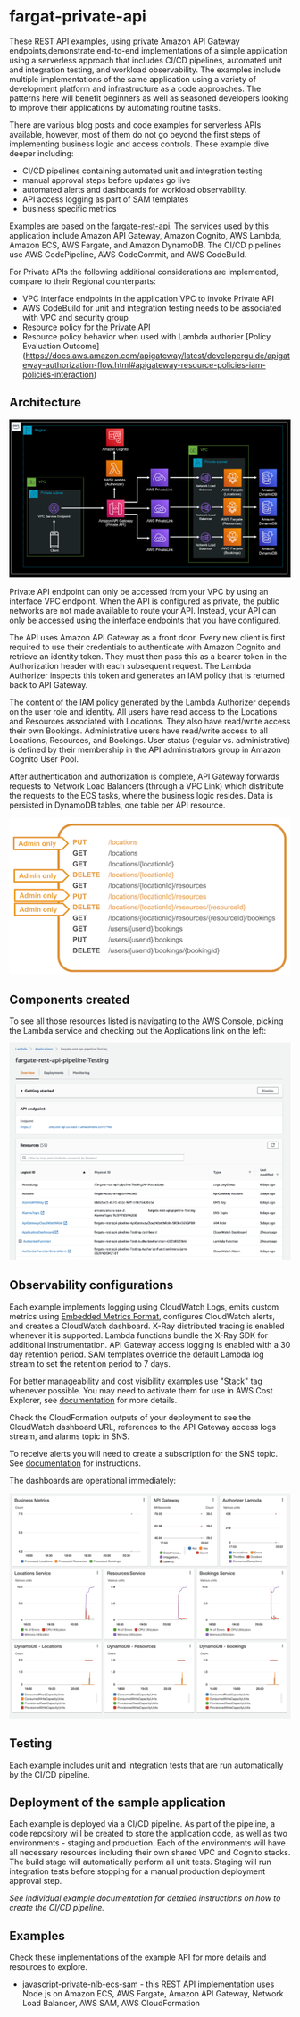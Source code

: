 # fargat-private-api

These REST API examples, using private Amazon API Gateway endpoints,demonstrate end-to-end implementations of a simple application using a serverless approach that includes CI/CD pipelines, automated unit and integration testing, and workload observability. The examples include multiple implementations of the same application using a variety of development platform and infrastructure as a code approaches. The patterns here will benefit beginners as well as seasoned developers looking to improve their applications by automating routine tasks.

There are various blog posts and code examples for serverless APIs available, however, most of them do not go beyond the first steps of implementing business logic and access controls. These example dive deeper including: 

 - CI/CD pipelines containing automated unit and integration testing
 - manual approval steps before updates go live
 - automated alerts and dashboards for workload observability. 
 - API access logging as part of SAM templates
 - business specific metrics

Examples are based on the [fargate-rest-api](https://github.com/aws-samples/serverless-samples/tree/main/fargate-rest-api). The services used by this application include Amazon API Gateway, Amazon Cognito, AWS Lambda, Amazon ECS, AWS Fargate, and Amazon DynamoDB. The CI/CD pipelines use AWS CodePipeline, AWS CodeCommit, and AWS CodeBuild. 

For Private APIs the following additional considerations are implemented, compare to their Regional counterparts:

 - VPC interface endpoints in the application VPC to invoke Private API
 - AWS CodeBuild for unit and integration testing needs to be associated with VPC and security group 
 - Resource policy for the Private API 
 - Resource policy behavior when used with Lambda authorier [Policy Evaluation Outcome] (https://docs.aws.amazon.com/apigateway/latest/developerguide/apigateway-authorization-flow.html#apigateway-resource-policies-iam-policies-interaction)



## Architecture

![Architecture diagram](./assets/Architecture.png)

Private API endpoint can only be accessed from your VPC by using an interface VPC endpoint. When the API is configured as private, the public networks are not made available to route your API. Instead, your API can only be accessed using the interface endpoints that you have configured.

The API uses Amazon API Gateway as a front door. Every new client is first required to use their credentials to authenticate with Amazon Cognito and retrieve an identity token. They must then pass this as a bearer token in the Authorization header with each subsequent request. The Lambda Authorizer inspects this token and generates an IAM policy that is returned back to API Gateway. 

The content of the IAM policy generated by the Lambda Authorizer depends on the user role and identity. All users have read access to the Locations and Resources associated with Locations. They also have read/write access their own Bookings. Administrative users have read/write access to all Locations, Resources, and Bookings. User status (regular vs. administrative) is defined by their membership in the API administrators group in Amazon Cognito User Pool. 

After authentication and authorization is complete, API Gateway forwards requests to Network Load Balancers (through a VPC Link) which distribute the requests to the ECS tasks, where the business logic resides. Data is persisted in DynamoDB tables, one table per API resource. 


![API](./assets/API.png)


## Components created

To see all those resources listed is navigating to the AWS Console, picking the Lambda service and checking out the Applications link on the left:

![AWS Lambda Console](./assets/LambdaConsole.png)

 ## Observability configurations
 Each example implements logging using CloudWatch Logs, emits custom metrics using [Embedded Metrics Format](https://docs.aws.amazon.com/AmazonCloudWatch/latest/monitoring/CloudWatch_Embedded_Metric_Format.html), configures CloudWatch alerts, and creates a CloudWatch dashboard. X-Ray distributed tracing is enabled whenever it is supported. Lambda functions bundle the X-Ray SDK for additional instrumentation. API Gateway access logging is enabled with a 30 day retention period. SAM templates override the default Lambda log stream to set the retention period to 7 days. 

 For better manageability and cost visibility examples use "Stack" tag whenever possible. You may need to activate them for use in AWS Cost Explorer, see [documentation](https://docs.aws.amazon.com/awsaccountbilling/latest/aboutv2/cost-alloc-tags.html) for more details.

 Check the CloudFormation outputs of your deployment to see the CloudWatch dashboard URL, references to the API Gateway access logs stream, and alarms topic in SNS. 

  To receive alerts you will need to create a subscription for the SNS topic. See [documentation](https://docs.aws.amazon.com/sns/latest/dg/sns-create-subscribe-endpoint-to-topic.html) for instructions.

The dashboards are operational immediately: 

![CloudWatch Dashboard](./assets/Dashboard.png)

## Testing  
Each example includes unit and integration tests that are run automatically by the CI/CD pipeline.

 ## Deployment of the sample application
 Each example is deployed via a CI/CD pipeline. As part of the pipeline, a code repository will be created to store the application code, as well as two environments - staging and production.  Each of the environments will have all necessary resources including their own shared VPC and Cognito stacks. The build stage will automatically perform all unit tests. Staging will run integration tests before stopping for a manual production deployment approval step. 

 *See individual example documentation for detailed instructions on how to create the CI/CD pipeline.*
 
 ## Examples
 Check these implementations of the example API for more details and resources to explore.
 - [javascript-private-nlb-ecs-sam](./javascript-private-nlb-ecs-sam) - this REST API implementation uses Node.js on Amazon ECS, AWS Fargate, Amazon API Gateway, Network Load Balancer, AWS SAM, AWS CloudFormation

